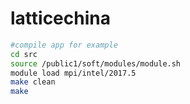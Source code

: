 # latticechina

```bash
#compile app for example
cd src
source /public1/soft/modules/module.sh
module load mpi/intel/2017.5
make clean
make

